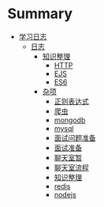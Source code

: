 # Summary

- [学习日志]()
    - [日志]()
        - [知识整理]()
            - [HTTP](api/HTTP.md)
            - [EJS](api/EJS.md)
            - [ES6](api/ES6.md)
        - [杂项]()
            - [正则表达式](api/正则表达式.md)
            - [爬虫](api/爬虫.md)
            - [mongodb](api/mongodb`log.md)
            - [mysql](api/mysql.md)
            - [面试问题准备](api/面试问题准备.md)
            - [面试准备](api/面试准备.md)
            - [聊天室暂](api/聊天室暂.md)
            - [聊天室流程](api/聊天室流程.md)
            - [知识整理](api/知识整理.md)
            - [redis](api/redis.md)
            - [nodejs](api/nodejs.md)